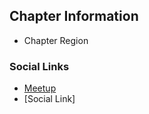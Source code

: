 ## Chapter Information
* Chapter Region

### Social Links
* [Meetup](https://www.meetup.com/SkopjeSec-Macedonians-Monthly-Security-Professional-Meetup/)
* [Social Link]
